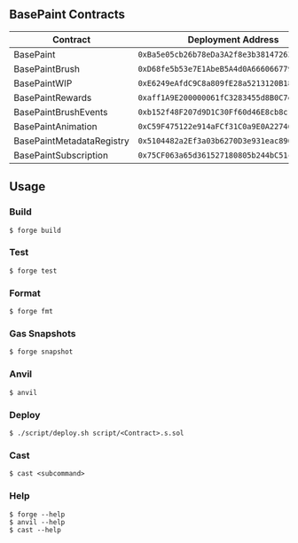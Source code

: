 ## BasePaint Contracts

| Contract                  | Deployment Address                           |
| ------------------------- | -------------------------------------------- |
| BasePaint                 | `0xBa5e05cb26b78eDa3A2f8e3b3814726305dcAc83` |
| BasePaintBrush            | `0xD68fe5b53e7E1AbeB5A4d0A6660667791f39263a` |
| BasePaintWIP              | `0xE6249eAfdC9C8a809fE28a5213120B1860f9a75f` |
| BasePaintRewards          | `0xaff1A9E200000061fC3283455d8B0C7e3e728161` |
| BasePaintBrushEvents      | `0xb152f48F207d9D1C30Ff60d46E8cb8c1a5d00dEC` |
| BasePaintAnimation        | `0xC59F475122e914aFCf31C0a9E0A2274666135e4E` |
| BasePaintMetadataRegistry | `0x5104482a2Ef3a03b6270D3e931eac890b86FaD01` |
| BasePaintSubscription     | `0x75CF063a65d361527180805b244bC51c1deAb075` |

## Usage

### Build

```shell
$ forge build
```

### Test

```shell
$ forge test
```

### Format

```shell
$ forge fmt
```

### Gas Snapshots

```shell
$ forge snapshot
```

### Anvil

```shell
$ anvil
```

### Deploy

```shell
$ ./script/deploy.sh script/<Contract>.s.sol
```

### Cast

```shell
$ cast <subcommand>
```

### Help

```shell
$ forge --help
$ anvil --help
$ cast --help
```
